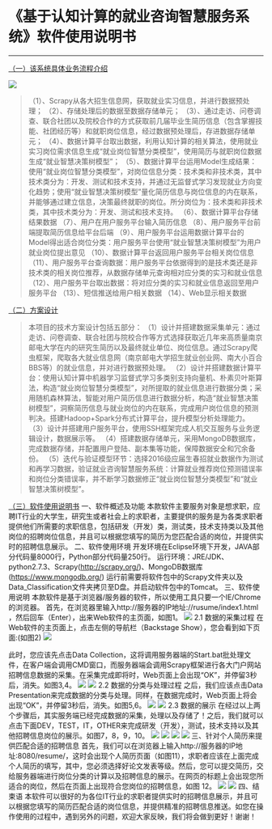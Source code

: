 ﻿# 《基于认知计算的就业咨询智慧服务系统》软件使用说明书

------
[（一）该系统具体业务流程介绍](http://##)

![](https://github.com/sainty7/Job-Recommendation-System_SSH_MongoDB_ML_Scrapy/blob/master/photo/%E6%9E%B6%E6%9E%84.png)
>（1）、Scrapy从各大招生信息网，获取就业实习信息，并进行数据预处理；
>（2）、存储处理后的数据至数据存储单元；
>（3）、通过走访、问卷调查、联合社团以及院校合作的方式获取前几届毕业生简历信息（包含掌握技能、社团经历等）和就职岗位信息，经过数据预处理后，存进数据存储单元；
>（4）、数据计算平台取出数据，利用认知计算的相关算法，使用就业实习岗位需求信息生成“就业岗位智慧分类模型”，使用简历与就职岗位数据生成“就业智慧决策树模型”；
>（5）、数据计算平台运用Model生成结果：使用“就业岗位智慧分类模型”，对岗位信息分类：技术类和非技术类，其中技术类分为：开发、测试和技术支持，并通过无监督式学习发现就业方向变化趋势；使用“就业智慧决策树模型”量化简历信息与岗位信息的内在联系，并能够通过建立信息，决策最终就职的岗位。所分岗位为：技术类和非技术类，其中技术类分为：开发、测试和技术支持。
（6）、数据计算平台存储结果数据
（7）、用户在用户服务平台输入简历信息
（8）、用户服务平台前端提取简历信息给平台后端
（9）、用户服务平台运用数据计算平台的Model得出适合岗位分类：用户服务平台使用“就业智慧决策树模型”为用户就业岗位提出意见
（10）、数据计算平台返回用户服务平台相关岗位信息
（11）、用户服务平台查询数据：用户服务平台依据得到的是技术类还是非技术类的相关岗位推荐，从数据存储单元查询相对应分类的实习和就业信息
（12）、用户服务平台取出数据：将对应分类的实习和就业信息返回至用户服务平台
（13）、短信推送给用户相关数据
（14）、Web显示相关数据

[（二）方案设计](http://##)
>本项目的技术方案设计包括五部分：
（1）设计并搭建数据采集单元：通过走访、问卷调查、联合社团与院校合作等方式选择获取近几年来高质量南京邮电大学在内的研究生简历以及最终就业单位、岗位信息。通过Scrapy爬虫框架，爬取各大就业信息网（南京邮电大学招生就业创业网、南大小百合BBS等）的就业信息，并对进行数据预处理。
（2）设计并搭建数据计算平台：使用认知计算中机器学习监督式学习多类别支持向量机、朴素贝叶斯算法，构造“就业岗位智慧分类模型”，对所提取的就业信息进行数据分类；采用随机森林算法，智能对用户简历信息进行数据分析，构造“就业智慧决策树模型”，洞察简历信息与就业岗位的内在联系，完成用户岗位信息的预测判决。搭建Hadoop+Spark分布式计算平台，提升模型分析处理能力。
（3）设计并搭建用户服务平台，使用SSH框架完成人机交互服务与业务逻辑设计，数据展示等。
（4）搭建数据存储单元，采用MongoDB数据库，完成数据存储，并配置用户登陆、副本集等功能，保障数据安全和冗余备份。
（5）迭代与验证模型环节：选择2016级应届生春招就业数据作为测试和再学习数据，验证就业咨询智慧服务系统：计算就业推荐岗位预测错误率和岗位分类错误率，并不断学习数据修正“就业岗位智慧分类模型”和“就业智慧决策树模型”。

[（三）软件使用说明书](http://##)
一、软件概述及功能
    本款软件主要服务对象是想求职，应聘IT行业的大学生，研究生或者社会上的求职者，主要提供的服务是为各类求职者提供他们所需要的求职信息，包括研发（开发）类，测试类，技术支持类以及其他岗位的招聘岗位信息，并且可以根据您填写的简历为您匹配合适的岗位，并提供实时的招聘信息展示。
二、软件使用环境
开发环境在Eclipse环境下开发，JAVA部分代码量8000行，Python部分代码量250行。
运行环境：JRE/JDK、python2.7.3、Scrapy(http://scrapy.org/)、MongoDB数据库(https://www.mongodb.org/)
运行前需要将软件包中的Scrapy文件夹以及Data_Classification文件夹拷贝至D盘。并启动软件包中的Tomcat。
三、软件使用说明
    本款软件是基于浏览器/服务器的软件，所以使用工具只要一个IE/Chrome的浏览器。
	首先，在浏览器里输入http://服务器的IP地址://rusume/index1.html
，然后回车（Enter），出来Web软件的主页面，如图1。
![](https://github.com/sainty7/Job-Recommendation-System_SSH_MongoDB_ML_Scrapy/blob/master/photo/%E5%9B%BE%E7%89%871.png)
2.1 数据的采集过程
	在Web软件的主页面上，点击左侧的导航栏（Backstage Show），您会看到如下页面:(如图2)
![](https://github.com/sainty7/Job-Recommendation-System_SSH_MongoDB_ML_Scrapy/blob/master/photo/%E5%9B%BE%E7%89%872.png)

此时，您应该先点击Data Collection，这将调用服务器端的Start.bat批处理文件，在客户端会调用CMD窗口，而服务器端会调用Scrapy框架进行各大门户网站招聘信息数据的采集。在采集完成即将时，Web页面上会出现“OK”，并停留3秒后，消失。如图3,4。
![](https://github.com/sainty7/Job-Recommendation-System_SSH_MongoDB_ML_Scrapy/blob/master/photo/%E5%9B%BE%E7%89%873.png)
![](https://github.com/sainty7/Job-Recommendation-System_SSH_MongoDB_ML_Scrapy/blob/master/photo/%E5%9B%BE%E7%89%874.png)
2.2 数据的分类与处理过程
之后，我们应该点击Data Presentation来完成数据的分类与处理。同样，在数据完成时，Web页面上将会出现“OK”，并停留3秒后，消失。如图5,6。
![](https://github.com/sainty7/Job-Recommendation-System_SSH_MongoDB_ML_Scrapy/blob/master/photo/%E5%9B%BE%E7%89%875.png)
![](https://github.com/sainty7/Job-Recommendation-System_SSH_MongoDB_ML_Scrapy/blob/master/photo/%E5%9B%BE%E7%89%876.png)
2.3 数据的展示
在经过以上两个步骤后，其实服务端已经完成数据的采集，处理以及存储了！之后，我们就可以点击下面DEV，TEST，IT，OTHER来完成研发（开发），测试，技术支持以及其他招聘信息岗位的展示。如图7，8，9，10。
![](https://github.com/sainty7/Job-Recommendation-System_SSH_MongoDB_ML_Scrapy/blob/master/photo/%E5%9B%BE%E7%89%877.png)
![](https://github.com/sainty7/Job-Recommendation-System_SSH_MongoDB_ML_Scrapy/blob/master/photo/%E5%9B%BE%E7%89%878.png)
![](https://github.com/sainty7/Job-Recommendation-System_SSH_MongoDB_ML_Scrapy/blob/master/photo/%E5%9B%BE%E7%89%879.png)
![](https://github.com/sainty7/Job-Recommendation-System_SSH_MongoDB_ML_Scrapy/blob/master/photo/%E5%9B%BE%E7%89%810.png)
三、针对个人简历来提供匹配合适的招聘信息
	首先，我们可以在浏览器上输入http://服务器的IP地址:8080/resume/，这时会出现个人简历页面（如图11），求职者应该在上面完成个人简历的填写，其中，您必须选择好论文发表等级。然后，您可以提交简历，交给服务器端进行岗位分类的计算以及招聘信息的展示。在网页的标题上会出现您所适合的岗位，然后在页面上出现符合您岗位的招聘信息，如图 12。
![](https://github.com/sainty7/Job-Recommendation-System_SSH_MongoDB_ML_Scrapy/blob/master/photo/%E5%9B%BE%E7%89%8711.png)
![](https://github.com/sainty7/Job-Recommendation-System_SSH_MongoDB_ML_Scrapy/blob/master/photo/%E5%9B%BE%E7%89%8712.png)
四、结束语
	本软件可以很好的为各位IT行业的求职者提供实时的招聘信息展示，并且可以根据您填写的简历匹配合适的岗位信息，并提供精准的招聘信息推送。如您在操作使用的过程中，遇到另外的问题，欢迎大家反映，我们将会做到更好！谢谢！
